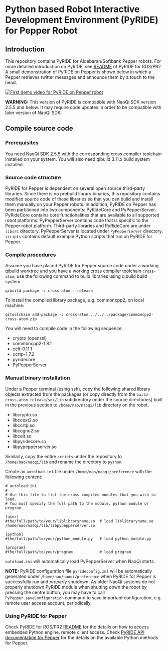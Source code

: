 # Python based Robot Interactive Development Environment (PyRIDE) for Pepper Robot

## Introduction
This repository contains PyRIDE for Aldebaran/Softbank Pepper robots. For more detailed introduction on PyRIDE, see [README](https://github.com/uts-magic-lab/pyride_pr2/blob/master/README.md) of PyRIDE for ROS/PR2. A small demonstration of PyRIDE on Pepper is shown below in which a Pepper retrieves twitter messages and announce them by a touch to the head.

[![First demo video for PyRIDE on Pepper robot](http://img.youtube.com/vi/FP9fUvsooLs/0.jpg)](http://www.youtube.com/watch?v=FP9fUvsooLs)

**WARNING:** This version of PyRIDE is compatible with NaoQi SDK version 2.5.5 and below. It may require code updates in order to be compatible with later version of NaoQi SDK.

## Compile source code
### Prerequisites
You need NaoQi SDK 2.5.5 with the corresponding cross compiler toolchain installed on your system. You will also need qibuild 3.11.x build system installed.

### Source code structure
PyRIDE for Pepper is dependent on several open source third-party libraries. Since there is no prebuild library binaries, this repository contains modified source code of these libraries so that you can build and install them manually on your Pepper robots. In addition, PyRIDE on Pepper has been partitioned into two components: PyRideCore and PyPepperServer. PyRideCore contains core functionalities that are available to all supported robot platforms. PyPepperServer contains code that is specific to the Pepper robot platform. Third-party libraries and PyRideCore are under ```libsrc``` directory. PyPepperServer is located under ```PyPepperServer``` directory. ```scripts``` contains default example Python scripts that run on PyRIDE for Pepper.

### Compile procedures
Assume you have placed PyRIDE for Pepper source code under a working qibuild worktree and you have a working cross compiler toolchain ```cross-atom```, use the following command to build libraries using qibuild build system.

```
qibuild package -c cross-atom --release
```

To install the compiled library package, e.g. commoncpp2, on local machine:

```
qitoolchain add-package -c cross-atom ../../../package/commoncpp2-cross-atom.zip
```

You will need to compile code in the following sequence:
* crypto (openssl)
* commoncpp2-1.8.1
* celt-0.11.1
* ccrtp-1.7.2
* pyridecore
* PyPepperServer

### Manual binary installation
Under a Pepper terminal (using ssh), copy the following shared library objects extracted from the packages (or copy directly from the ```build-cross-atom-release/sdk/lib``` subdirectory under the source directories) built in the previous section to ```/home/nao/naoqi/lib``` directory on the robot.

* libcrypto.so
* libccext2.so
* libccrtp.so
* libccgnu2.so
* libcelt.so
* libpyridecore.so
* libpypepperserver.so

Similarly, copy the entire ```scripts``` under the repository to ```/home/nao/naoqi/lib``` and rename the directory to ```python```.

Create an ```autoload.ini``` file under ```/home/nao/naoqi/preference``` with the following content:

```
# autoload.ini
#
# Use this file to list the cross-compiled modules that you wish to load.
# You must specify the full path to the module, python module or program.

[user]
#the/full/path/to/your/liblibraryname.so  # load liblibraryname.so
/home/nao/naoqi/lib/libpypepperserver.so

[python]
#the/full/path/to/your/python_module.py   # load python_module.py

[program]
#the/full/path/to/your/program            # load program
```

```autoload.ini``` will automatically load PyPepperServer when NaoQi starts.

**NOTE:** PyRIDE configuration file ```pyrideconfig.xml``` will be automatically generated under ```/home/nao/naoqi/preference``` when PyRIDE for Pepper is successfully run and *properly* shutdown. As older NaoQi systems do not properly shutdown PyRIDE module when shutting down the robot by pressing the centre button, you may have to call ```PyPepper.saveConfiguration``` command to save important configuration, e.g. remote user access account, periodically.

### Using PyRIDE for Pepper
Check PyRIDE for ROS/PR2 [README](https://github.com/uts-magic-lab/pyride_pr2/blob/master/README.md) for the details on how to access embedded Python engine, remote client access. Check [PyRIDE API documentation for Pepper](http://kunle12.github.io/pyride_pepper) for the details on the available Python methods for Pepper.
